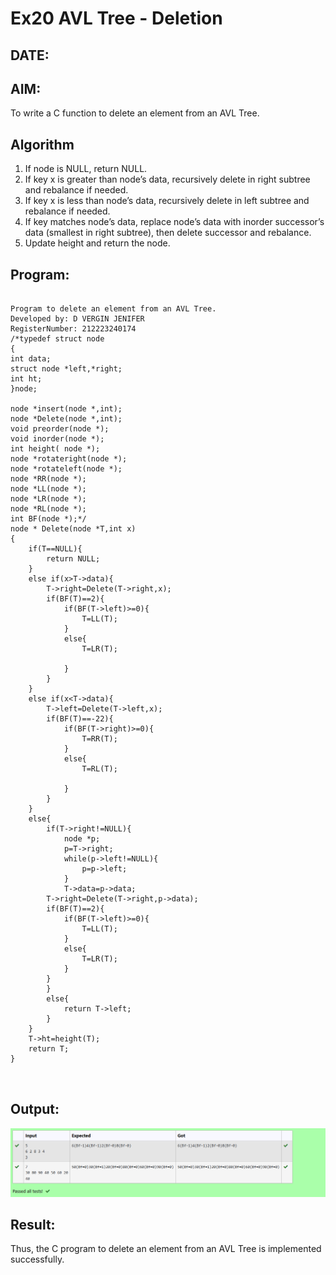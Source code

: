 # Ex20 AVL Tree - Deletion
## DATE:
## AIM:
To write a C function to delete an element from an AVL Tree.
## Algorithm
1. If node is NULL, return NULL.
2. If key x is greater than node’s data, recursively delete in right subtree and rebalance if needed.
3. If key x is less than node’s data, recursively delete in left subtree and rebalance if needed.
4. If key matches node’s data, replace node’s data with inorder successor’s data (smallest in right subtree), then delete 
   successor and rebalance.
5. Update height and return the node.

## Program:
```

Program to delete an element from an AVL Tree.
Developed by: D VERGIN JENIFER
RegisterNumber: 212223240174
/*typedef struct node
{
int data;
struct node *left,*right;
int ht;
}node;
 
node *insert(node *,int);
node *Delete(node *,int);
void preorder(node *);
void inorder(node *);
int height( node *);
node *rotateright(node *);
node *rotateleft(node *);
node *RR(node *);
node *LL(node *);
node *LR(node *);
node *RL(node *);
int BF(node *);*/
node * Delete(node *T,int x)
{
    if(T==NULL){
        return NULL;
    }
    else if(x>T->data){
        T->right=Delete(T->right,x);
        if(BF(T)==2){
            if(BF(T->left)>=0){
                T=LL(T);
            }
            else{
                T=LR(T);
                
            }
        }
    }
    else if(x<T->data){
        T->left=Delete(T->left,x);
        if(BF(T)==-22){
            if(BF(T->right)>=0){
                T=RR(T);
            }
            else{
                T=RL(T);
                
            }
        }
    }
    else{
        if(T->right!=NULL){
            node *p;
            p=T->right;
            while(p->left!=NULL){
                p=p->left;
            }
            T->data=p->data;
        T->right=Delete(T->right,p->data);
        if(BF(T)==2){
            if(BF(T->left)>=0){
                T=LL(T);
            }
            else{
                T=LR(T);
            }
        }
        }
        else{
            return T->left;
        }
    }
    T->ht=height(T);
    return T;
}



```

## Output:

![output](img/avldel.png)

## Result:
Thus, the C program to delete an element from an AVL Tree is implemented successfully.
